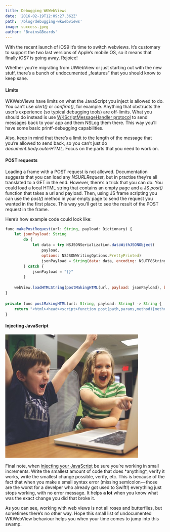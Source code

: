 ```yaml
---
title: Debugging WKWebViews
date: '2016-02-19T12:09:27.362Z'
path: '/blog/debugging-wkwebviews'
image: success.jpeg
author: 'Brains&Beards'
---
```


With the recent launch of iOS9 it’s time to switch webviews. It’s customary to support the two last versions of Apple’s mobile OS, so it means that finally iOS7 is going away. Rejoice!

Whether you’re migrating from UIWebView or just starting out with the new stuff, there’s a bunch of undocumented „features” that you should know to keep sane.

#### Limits

WKWebViews have limits on what the JavaScript you inject is allowed to do. You can’t use _alert()_ or _confirm()_, for example. Anything that obstructs the user’s experience (so typical debugging tools) are off-limits. What you should do instead is use [WKScriptMessageHandler protocol](https://developer.apple.com/library/prerelease/ios/documentation/WebKit/Reference/WKScriptMessageHandler_Ref/index.html) to send messages back to your app and them NSLog them there. This way you’ll have some basic printf-debugging capabilities.

Also, keep in mind that there’s a limit to the length of the message that you’re allowed to send back, so you can’t just do _document.body.outerHTML_. Focus on the parts that you need to work on.

#### POST requests

Loading a frame with a POST request is not allowed. Documentation suggests that you can load any _NSURLRequest_, but in practise they’re all translated to a GET in the end. However, there’s a trick that you can do. You could load a local HTML string that contains an empty page and a JS _post()_ function that takes a url and payload. Then, using JS frame scripting you can use the _post()_ method in your empty page to send the request you wanted in the first place. This way you’ll get to see the result of the POST request in the frame.

Here’s how example code could look like:

```javascript {numberLines: true}
func makePostRequest(url: String, payload: Dictionary) {
    let jsonPayload: String
        do {
            let data = try NSJSONSerialization.dataWithJSONObject(
                payload,
                options: NSJSONWritingOptions.PrettyPrinted)
                jsonPayload = String(data: data, encoding: NSUTF8StringEncoding)!
        } catch {
            jsonPayload = "{}"
        }

    webView.loadHTMLString(postMakingHTML(url, payload: jsonPayload), baseURL: nil)
}

private func postMakingHTML(url: String, payload: String) -> String {
    return "<html><head><script>function post(path,params,method){method = method || 'post';var form=document.createElement('form');form.setAttribute('method', method);form.setAttribute('action',path);for(var key in params){if(params.hasOwnProperty(key)){var hiddenField=document.createElement('input');hiddenField.setAttribute('type', 'hidden');hiddenField.setAttribute('name', key);hiddenField.setAttribute('value', params[key]);form.appendChild(hiddenField);}}document.body.appendChild(form);form.submit();}</script></head><body></body></html><script>post('\(url)',\(payload),'post');</script>"
}
```

#### Injecting JavaScript

![](success.jpeg)

Final note, when [injecting your JavaScript](https://developer.apple.com/library/prerelease/ios/documentation/WebKit/Reference/WKUserScript_Ref/index.html) be sure you’re working in small increments. Write the smallest amount of code that does \*anything\*, verify it works, write the smallest change possible, verify, etc. This is because of the fact that when you make a small syntax error (missing semicolon — those are the worst for a develper who already got used to Swift!) everything just stops working, with no error message. It helps **a lot** when you know what was the exact change you did that broke it.

As you can see, working with web views is not all roses and butterflies, but sometimes there’s no other way. Hope this small list of undocumented WKWebView behaviour helps you when your time comes to jump into this swamp.
